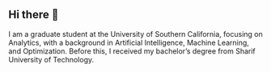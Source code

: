 ## Hi there 👻
I am a graduate student at the University of Southern California, focusing on Analytics, with a background in Artificial Intelligence, Machine Learning, and Optimization. Before this, I received my bachelor’s degree from Sharif University of Technology.
<!--
**Negiiinx/Negiiinx** is a ✨ _special_ ✨ repository because its `README.md` (this file) appears on your GitHub profile.

Here are some ideas to get you started:

- 🔭 I’m currently working on ...
- 🌱 I’m currently learning ...
- 👯 I’m looking to collaborate on ...
- 🤔 I’m looking for help with ...
- 💬 Ask me about ...
- 📫 How to reach me: ...
- 😄 Pronouns: ...
- ⚡ Fun fact: ...
-->
